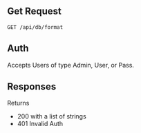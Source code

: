 ## Get Request

`GET /api/db/format`

## Auth
Accepts Users of type Admin, User, or Pass.

## Responses
Returns 
- 200 with a list of strings
- 401 Invalid Auth